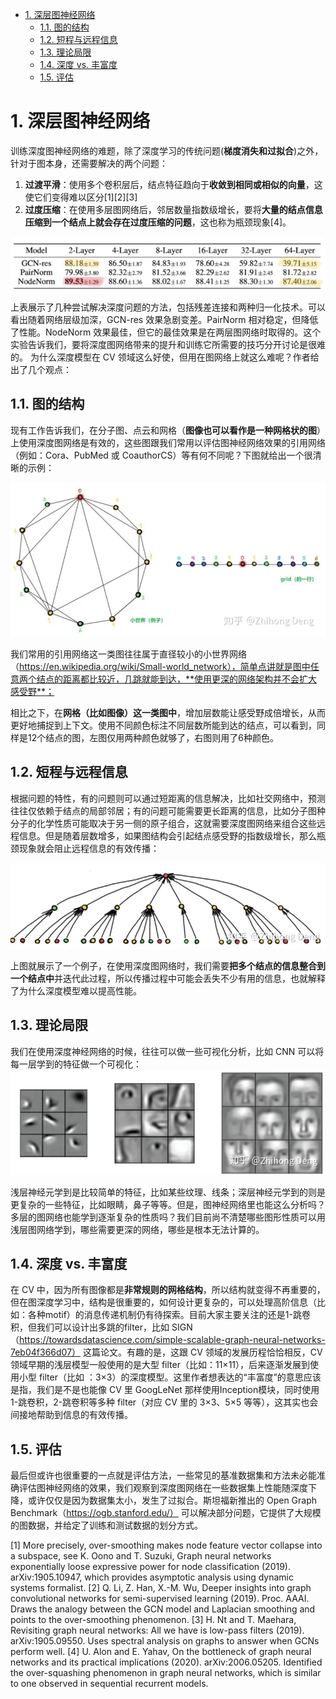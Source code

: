 <!-- TOC -->

- [1. 深层图神经网络](#1-深层图神经网络)
  - [1.1. 图的结构](#11-图的结构)
  - [1.2. 短程与远程信息](#12-短程与远程信息)
  - [1.3. 理论局限](#13-理论局限)
  - [1.4. 深度 vs. 丰富度](#14-深度-vs-丰富度)
  - [1.5. 评估](#15-评估)

<!-- /TOC -->

# 1. 深层图神经网络
训练深度图神经网络的难题，除了深度学习的传统问题(**梯度消失和过拟合**)之外，针对于图本身，还需要解决的两个问题：
1. **过渡平滑**：使用多个卷积层后，结点特征趋向于**收敛到相同或相似的向量**，这使它们变得难以区分[1][2][3]
2. **过度压缩**：在使用多层图网络后，邻居数量指数级增长，要将**大量的结点信息压缩到一个结点上就会存在过度压缩的问题**，这也称为瓶颈现象[4]。

![](picture/2020-12-23-14-44-56.png)

上表展示了几种尝试解决深度问题的方法，包括残差连接和两种归一化技术。可以看出随着网络层级加深，GCN-res 效果急剧变差。PairNorm 相对稳定，但降低了性能。NodeNorm 效果最佳，但它的最佳效果是在两层图网络时取得的。这个实验告诉我们，要将深度图网络带来的提升和训练它所需要的技巧分开讨论是很难的。
为什么深度模型在 CV 领域这么好使，但用在图网络上就这么难呢？作者给出了几个观点：

## 1.1. 图的结构
现有工作告诉我们，在分子图、点云和网格（**图像也可以看作是一种网格状的图**）上使用深度图网络是有效的，这些图跟我们常用以评估图神经网络效果的引用网络（例如：Cora、PubMed 或 CoauthorCS）等有何不同呢？下图就给出一个很清晰的示例：

![](picture/2020-12-23-14-46-24.png)

我们常用的引用网络这一类图往往属于直径较小的小世界网络（https://en.wikipedia.org/wiki/Small-world_network），简单点讲就是图中任意两个结点的距离都比较近，几跳就能到达，**使用更深的网络架构并不会扩大感受野**；

相比之下，在**网格（比如图像）这一类图中**，增加层数能让感受野成倍增长，从而更好地捕捉到上下文。使用不同颜色标注不同层数所能到达的结点，可以看到，同样是12个结点的图，左图仅用两种颜色就够了，右图则用了6种颜色。

## 1.2. 短程与远程信息
根据问题的特性，有的问题则可以通过短距离的信息解决，比如社交网络中，预测往往仅依赖于结点的局部邻居；有的问题可能需要更长距离的信息，比如分子图种分子的化学性质可能取决于另一侧的原子组合，这就需要深度图网络来组合这些远程信息。但是随着层数增多，如果图结构会引起结点感受野的指数级增长，那么瓶颈现象就会阻止远程信息的有效传播：

![](picture/2020-12-23-14-48-37.png)

上图就展示了一个例子，在使用深度图网络时，我们需要**把多个结点的信息整合到一个结点中**并迭代此过程，所以传播过程中可能会丢失不少有用的信息，也就解释了为什么深度模型难以提高性能。

## 1.3. 理论局限
我们在使用深度神经网络的时候，往往可以做一些可视化分析，比如 CNN 可以将每一层学到的特征做一个可视化：
![](picture/2020-12-23-14-49-56.png)

浅层神经元学到是比较简单的特征，比如某些纹理、线条；深层神经元学到的则是更复杂的一些特征，比如眼睛，鼻子等等。但是，图神经网络里也能这么分析吗？多层的图网络也能学到逐渐复杂的性质吗？我们目前尚不清楚哪些图形性质可以用浅层图网络学到，哪些需要更深的网络，哪些是根本无法计算的。

## 1.4. 深度 vs. 丰富度

在 CV 中，因为所有图像都是**非常规则的网格结构**，所以结构就变得不再重要的，但在图深度学习中，结构是很重要的，如何设计更复杂的，可以处理高阶信息（比如：各种motif）的消息传递机制仍有待探索。目前大家主要关注的还是1-跳卷积，但我们可以设计出多跳的filter，比如 SIGN（https://towardsdatascience.com/simple-scalable-graph-neural-networks-7eb04f366d07） 这篇论文。有趣的是，这跟 CV 领域的发展历程恰恰相反，CV 领域早期的浅层模型一般使用的是大型 filter（比如：11×11），后来逐渐发展到使用小型 filter（比如 ：3×3）的深度模型。这里作者想表达的“丰富度”的意思应该是指，我们是不是也能像 CV 里 GoogLeNet 那样使用Inception模块，同时使用1-跳卷积，2-跳卷积等多种 filter（对应 CV 里的 3×3、5×5 等等），这其实也会间接地帮助到信息的有效传播。

## 1.5. 评估
最后但或许也很重要的一点就是评估方法，一些常见的基准数据集和方法未必能准确评估图神经网络的效果，我们观察到深度图网络在一些数据集上性能随深度下降，或许仅仅是因为数据集太小，发生了过拟合。斯坦福新推出的 Open Graph Benchmark（https://ogb.stanford.edu/） 可以解决部分问题，它提供了大规模的图数据，并给定了训练和测试数据的划分方式。




















[1] More precisely, over-smoothing makes node feature vector collapse into a subspace, see K. Oono and T. Suzuki, Graph neural networks exponentially loose expressive power for node classification (2019). arXiv:1905.10947, which provides asymptotic analysis using dynamic systems formalist.
[2] Q. Li, Z. Han, X.-M. Wu, Deeper insights into graph convolutional networks for semi-supervised learning (2019). Proc. AAAI. Draws the analogy between the GCN model and Laplacian smoothing and points to the over-smoothing phenomenon.
[3] H. Nt and T. Maehara, Revisiting graph neural networks: All we have is low-pass filters (2019). arXiv:1905.09550. Uses spectral analysis on graphs to answer when GCNs perform well.
[4] U. Alon and E. Yahav, On the bottleneck of graph neural networks and its practical implications (2020). arXiv:2006.05205. Identified the over-squashing phenomenon in graph neural networks, which is similar to one observed in sequential recurrent models.